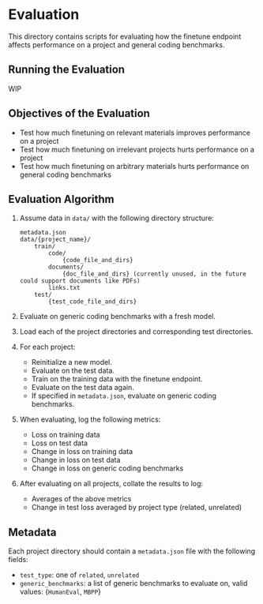 # Evaluation

This directory contains scripts for evaluating how the finetune endpoint affects performance on a project and general coding benchmarks.

## Running the Evaluation

WIP

## Objectives of the Evaluation

- Test how much finetuning on relevant materials improves performance on a project
- Test how much finetuning on irrelevant projects hurts performance on a project
- Test how much finetuning on arbitrary materials hurts performance on general coding benchmarks

## Evaluation Algorithm

1. Assume data in `data/` with the following directory structure:

    ```
    metadata.json
    data/{project_name}/
        train/
            code/
                {code_file_and_dirs}
            documents/
                {doc_file_and_dirs} (currently unused, in the future could support documents like PDFs)
            links.txt
        test/
            {test_code_file_and_dirs}
    ```

2. Evaluate on generic coding benchmarks with a fresh model.

3. Load each of the project directories and corresponding test directories.

4. For each project:
    - Reinitialize a new model.
    - Evaluate on the test data.
    - Train on the training data with the finetune endpoint.
    - Evaluate on the test data again.
    - If specified in `metadata.json`, evaluate on generic coding benchmarks.

5. When evaluating, log the following metrics:
    - Loss on training data
    - Loss on test data
    - Change in loss on training data
    - Change in loss on test data
    - Change in loss on generic coding benchmarks

6. After evaluating on all projects, collate the results to log:
    - Averages of the above metrics
    - Change in test loss averaged by project type (related, unrelated)

## Metadata

Each project directory should contain a `metadata.json` file with the following fields:
- `test_type`: one of `related`, `unrelated`
- `generic_benchmarks`: a list of generic benchmarks to evaluate on, valid values: {`HumanEval`, `MBPP`}